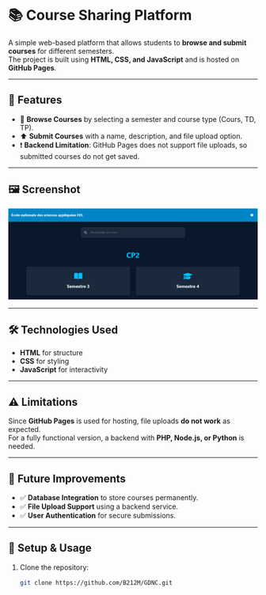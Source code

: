 # 📚 Course Sharing Platform

A simple web-based platform that allows students to **browse and submit courses** for different semesters.  
The project is built using **HTML, CSS, and JavaScript** and is hosted on **GitHub Pages**.

---

## 🚀 Features
- 📂 **Browse Courses** by selecting a semester and course type (Cours, TD, TP).  
- ⬆️ **Submit Courses** with a name, description, and file upload option.  
- ❗ **Backend Limitation**: GitHub Pages does not support file uploads, so submitted courses do not get saved.  

---

## 🖼️ Screenshot  
 ![First Look](FirstLook.png) 

---

## 🛠️ Technologies Used
- **HTML** for structure  
- **CSS** for styling  
- **JavaScript** for interactivity  

---

## ⚠️ Limitations
Since **GitHub Pages** is used for hosting, file uploads **do not work** as expected.  
For a fully functional version, a backend with **PHP, Node.js, or Python** is needed.

---

## 📌 Future Improvements
- ✅ **Database Integration** to store courses permanently.  
- ✅ **File Upload Support** using a backend service.  
- ✅ **User Authentication** for secure submissions.  

---

## 📂 Setup & Usage  
1. Clone the repository:  
   ```sh
   git clone https://github.com/B212M/GDNC.git

